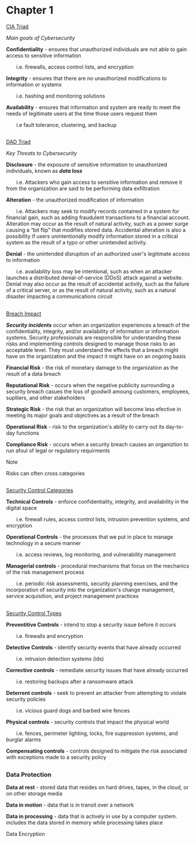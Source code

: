 # Chapter 1
<ins>CIA Triad<ins>

_Main goals of Cybersecurity_

**Confidentiality** - ensures that unauthorized individuals are not able to gain access to sensitive information

&emsp;&emsp;i.e. firewalls, access control lists, and encryption

**Integrity** - ensures that there are no unauthorized modifications to information or systems

&emsp;&emsp;i.e. hashing and monitoring solutions

**Availability** - ensures that information and system are ready to meet the needs of legitimate users at the time those users request them

&emsp;&emsp;i.e fault tolerance, clustering, and backup

##

<ins>DAD Triad<ins>

_Key Threats to Cybersecurity_

**Disclosure** - the exposure of sensitive information to unauthorized individuals, known as **_data loss_**

&emsp;&emsp;i.e. Attackers who gain access to sensitive information and remove it from the organization are said to be performing data exfiltration 

**Alteration** - the unauthorized modification of information

&emsp;&emsp;i.e. Attackers may seek to modify records contained in a system for financial gain, such as adding fraudulent transactions to a financial account. Alteration may occur as the result of natural activity, such as a power surge causing a “bit flip” that modifies stored data. Accidental alteration is also a possibility if users unintentionally modify information stored in a critical system as the result of a typo or other unintended activity.

**Denial** - the unintended disruption of an authorized user's legitimate access to information

&emsp;&emsp;i.e. availability loss may be intentional, such as when an attacker launches a distributed denial-of-service (DDoS) attack against a website. Denial may also occur as the result of accidental activity, such as the failure of a critical server, or as the result of natural activity, such as a natural disaster impacting a communications circuit

##

<ins>Breach Impact<ins>

**_Security incidents_** occur when an organization experiences a breach of the confidentiality, integrity, and/or availability of information or information systems. Security professionals are responsible for understanding these risks and implementing controls designed to manage those risks to an acceptable level. They must understand the effects that a breach might have on the organization and the impact it might have on an ongoing basis

**Financial Risk** - the risk of monetary damage to the organization as the result of a data breach

**Reputational Risk** - occurs when the negative publicity surrounding a security breach casues the loss of goodwill amoung customers, employees, suplliers, and other stakeholders

**Strategic Risk** - the risk that an organization will become less efective in meeting its major goals and objectives as a result of the breach

**Operational Risk** - risk to the organization's ability to carry out its day-to-day functions

**Compliance Risk** - occurs when a security breach causes an organiztion to run afoul of legal or regulatory requirments

>[!NOTE]
Risks can often cross categories

##

<ins>Security Control Categories<ins>

**Technical Controls** - enforce confidentiality, integrity, and availability in the digital space

&emsp;&emsp;i.e. firewall rules, access control lists, intrusion prevention systems, and encryption

**Operational Controls** - the processes that we put in place to manage technology in a secure manner

&emsp;&emsp;i.e. access reviews, log monitoring, and vulnerability management

**Managerial controls** - procedural mechanisms that focus on the mechanics of the risk management process

&emsp;&emsp;i.e. periodic risk assessments, security planning exercises, and the incorporation of security into the organization's change management, service acquisition, and project management practices

##

<ins>Security Control Types<ins>

**Preventitive Controls** - intend to stop a security issue before it occurs 

&emsp;&emsp;i.e. firewalls and encryption

**Detective Controls** - identify security events that have already occurred

&emsp;&emsp;i.e. intrusion detection systems (ids)

**Corrective controls** - remediate security issues that have already occurred

&emsp;&emsp;i.e. restoring backups after a ransomware attack

**Deterrent controls** - seek to prevent an attacker from attempting to violate security policies

&emsp;&emsp;i.e. vicious guard dogs and barbed wire fences

**Physical controls** - security controls that impact the physical world

&emsp;&emsp;i.e. fences, perimeter lighting, locks, fire suppression systems, and burglar alarms

**Compensating controls** - controls designed to mitigate the risk associated with exceptions made to a security policy

##

### Data Protection

**Data at rest** - stored data that resides on hard drives, tapes, in the cloud, or on other storage media

**Data in motion** - data that is in transit over a network

**Data in processing** - data that is actively in use by a computer system. includes the data stored in memory while processing takes place

Data Encryption
